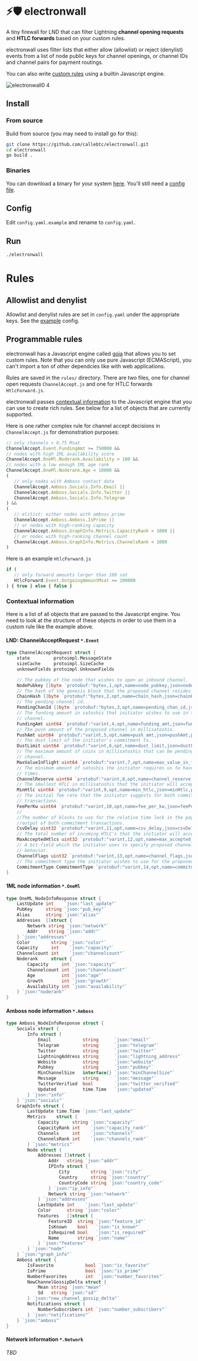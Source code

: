 # ⚡️🛡 electronwall
A tiny firewall for LND that can filter Lightning **channel opening requests** and **HTLC forwards** based on your custom rules. 

electronwall uses filter lists that either allow (allowlist) or reject (denylist) events from a list of node public keys for channel openings, or channel IDs and channel pairs for payment routings.

You can also write [custom rules](#programmable-rules) using a builtin Javascript engine. 

![electronwall0 4](https://user-images.githubusercontent.com/93376500/187682152-add9b2ee-7d84-4582-b5fd-3eb1a0fc7767.jpg)

## Install

### From source
Build from source (you may need to install go for this):

```bash
git clone https://github.com/callebtc/electronwall.git
cd electronwall
go build .
```

### Binaries

You can download a binary for your system [here](https://github.com/callebtc/electronwall/releases). You'll still need a [config file](https://github.com/callebtc/electronwall/blob/main/config.yaml.example).

## Config
Edit `config.yaml.example` and rename to `config.yaml`. 

## Run

```bash
./electronwall
```

# Rules

## Allowlist and denylist

Allowlist and denylist rules are set in `config.yaml` under the appropriate keys. See the [example](config.yaml.example) config. 

## Programmable rules

electronwall has a Javascript engine called [goja](https://github.com/dop251/goja) that allows you to set custom rules. Note that you can only use pure Javascript (ECMAScript), you can't import a ton of other dependcies like with web applications.

Rules are saved in the `rules/` directory. There are two files, one for channel open requests `ChannelAccept.js` and one for HTLC forwards `HtlcForward.js`.

electronwall passes [contextual information](#contextual-information) to the Javascript engine that you can use to create rich rules. See below for a list of objects that are currently supported.

 Here is one rather complex rule for channel accept decisions in `ChannelAccept.js` for demonstration purposes:

 ```javascript
 // only channels > 0.75 Msat
ChannelAccept.Event.FundingAmt >= 750000 && 
// nodes with high 1ML availability score
ChannelAccept.OneMl.Noderank.Availability > 100 &&
// nodes with a low enough 1ML age rank
ChannelAccept.OneMl.Noderank.Age < 10000 &&
( 
    // only nodes with Amboss contact data
    ChannelAccept.Amboss.Socials.Info.Email ||
    ChannelAccept.Amboss.Socials.Info.Twitter ||
    ChannelAccept.Amboss.Socials.Info.Telegram 
) &&
(
    // elitist: either nodes with amboss prime
    ChannelAccept.Amboss.Amboss.IsPrime ||
    // or nodes with high-ranking capacity
    ChannelAccept.Amboss.GraphInfo.Metrics.CapacityRank < 1000 ||
    // or nodes with high-ranking channel count
    ChannelAccept.Amboss.GraphInfo.Metrics.ChannelsRank < 1000
)
 ```

 Here is an example `HtlcForward.js`
 ```javascript
 if (
    // only forward amounts larger than 100 sat
    HtlcForward.Event.OutgoingAmountMsat >= 100000
) { true } else { false }
 ```

### Contextual information
Here is a list of all objects that are passed to the Javascript engine. You need to look at the structure of these objects in order to use them in a custom rule like the example above. 

#### LND: ChannelAcceptRequest `*.Event`
```go
type ChannelAcceptRequest struct {
	state         protoimpl.MessageState
	sizeCache     protoimpl.SizeCache
	unknownFields protoimpl.UnknownFields

	// The pubkey of the node that wishes to open an inbound channel.
	NodePubkey []byte `protobuf:"bytes,1,opt,name=node_pubkey,json=nodePubkey,proto3" json:"node_pubkey,omitempty"`
	// The hash of the genesis block that the proposed channel resides in.
	ChainHash []byte `protobuf:"bytes,2,opt,name=chain_hash,json=chainHash,proto3" json:"chain_hash,omitempty"`
	// The pending channel id.
	PendingChanId []byte `protobuf:"bytes,3,opt,name=pending_chan_id,json=pendingChanId,proto3" json:"pending_chan_id,omitempty"`
	// The funding amount in satoshis that initiator wishes to use in the
	// channel.
	FundingAmt uint64 `protobuf:"varint,4,opt,name=funding_amt,json=fundingAmt,proto3" json:"funding_amt,omitempty"`
	// The push amount of the proposed channel in millisatoshis.
	PushAmt uint64 `protobuf:"varint,5,opt,name=push_amt,json=pushAmt,proto3" json:"push_amt,omitempty"`
	// The dust limit of the initiator's commitment tx.
	DustLimit uint64 `protobuf:"varint,6,opt,name=dust_limit,json=dustLimit,proto3" json:"dust_limit,omitempty"`
	// The maximum amount of coins in millisatoshis that can be pending in this
	// channel.
	MaxValueInFlight uint64 `protobuf:"varint,7,opt,name=max_value_in_flight,json=maxValueInFlight,proto3" json:"max_value_in_flight,omitempty"`
	// The minimum amount of satoshis the initiator requires us to have at all
	// times.
	ChannelReserve uint64 `protobuf:"varint,8,opt,name=channel_reserve,json=channelReserve,proto3" json:"channel_reserve,omitempty"`
	// The smallest HTLC in millisatoshis that the initiator will accept.
	MinHtlc uint64 `protobuf:"varint,9,opt,name=min_htlc,json=minHtlc,proto3" json:"min_htlc,omitempty"`
	// The initial fee rate that the initiator suggests for both commitment
	// transactions.
	FeePerKw uint64 `protobuf:"varint,10,opt,name=fee_per_kw,json=feePerKw,proto3" json:"fee_per_kw,omitempty"`
	//
	//The number of blocks to use for the relative time lock in the pay-to-self
	//output of both commitment transactions.
	CsvDelay uint32 `protobuf:"varint,11,opt,name=csv_delay,json=csvDelay,proto3" json:"csv_delay,omitempty"`
	// The total number of incoming HTLC's that the initiator will accept.
	MaxAcceptedHtlcs uint32 `protobuf:"varint,12,opt,name=max_accepted_htlcs,json=maxAcceptedHtlcs,proto3" json:"max_accepted_htlcs,omitempty"`
	// A bit-field which the initiator uses to specify proposed channel
	// behavior.
	ChannelFlags uint32 `protobuf:"varint,13,opt,name=channel_flags,json=channelFlags,proto3" json:"channel_flags,omitempty"`
	// The commitment type the initiator wishes to use for the proposed channel.
	CommitmentType CommitmentType `protobuf:"varint,14,opt,name=commitment_type,json=commitmentType,proto3,enum=lnrpc.CommitmentType" json:"commitment_type,omitempty"`
}

```

#### 1ML node information `*.OneMl`
```go
type OneML_NodeInfoResponse struct {
	LastUpdate int    `json:"last_update"`
	PubKey     string `json:"pub_key"`
	Alias      string `json:"alias"`
	Addresses  []struct {
		Network string `json:"network"`
		Addr    string `json:"addr"`
	} `json:"addresses"`
	Color        string `json:"color"`
	Capacity     int    `json:"capacity"`
	Channelcount int    `json:"channelcount"`
	Noderank     struct {
		Capacity     int `json:"capacity"`
		Channelcount int `json:"channelcount"`
		Age          int `json:"age"`
		Growth       int `json:"growth"`
		Availability int `json:"availability"`
	} `json:"noderank"`
}
```
#### Amboss node information `*.Amboss`
```go
type Amboss_NodeInfoResponse struct {
	Socials struct {
		Info struct {
			Email            string      `json:"email"`
			Telegram         string      `json:"telegram"`
			Twitter          string      `json:"twitter"`
			LightningAddress string      `json:"lightning_address"`
			Website          string      `json:"website"`
			Pubkey           string      `json:"pubkey"`
			MinChannelSize   interface{} `json:"minChannelSize"`
			Message          string      `json:"message"`
			TwitterVerified  bool        `json:"twitter_verified"`
			Updated          time.Time   `json:"updated"`
		} `json:"info"`
	} `json:"socials"`
	GraphInfo struct {
		LastUpdate time.Time `json:"last_update"`
		Metrics    struct {
			Capacity     string `json:"capacity"`
			CapacityRank int    `json:"capacity_rank"`
			Channels     int    `json:"channels"`
			ChannelsRank int    `json:"channels_rank"`
		} `json:"metrics"`
		Node struct {
			Addresses []struct {
				Addr   string `json:"addr"`
				IPInfo struct {
					City        string `json:"city"`
					Country     string `json:"country"`
					CountryCode string `json:"country_code"`
				} `json:"ip_info"`
				Network string `json:"network"`
			} `json:"addresses"`
			LastUpdate int    `json:"last_update"`
			Color      string `json:"color"`
			Features   []struct {
				FeatureID  string `json:"feature_id"`
				IsKnown    bool   `json:"is_known"`
				IsRequired bool   `json:"is_required"`
				Name       string `json:"name"`
			} `json:"features"`
		} `json:"node"`
	} `json:"graph_info"`
	Amboss struct {
		IsFavorite            bool `json:"is_favorite"`
		IsPrime               bool `json:"is_prime"`
		NumberFavorites       int  `json:"number_favorites"`
		NewChannelGossipDelta struct {
			Mean string `json:"mean"`
			Sd   string `json:"sd"`
		} `json:"new_channel_gossip_delta"`
		Notifications struct {
			NumberSubscribers int `json:"number_subscribers"`
		} `json:"notifications"`
	} `json:"amboss"`
}
```

#### Network information `*.Network`
*TBD*

